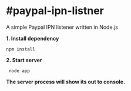 #paypal-ipn-listner
==================
A simple Paypal IPN listener written in Node.js


**1. Install dependency**

    npm install

**2. Start server**

     node app

**The server process will show its out to console.**

